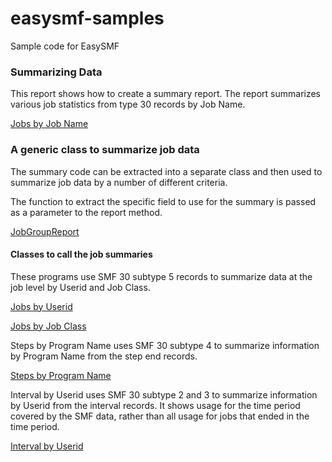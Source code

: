 # easysmf-samples

Sample code for EasySMF

### Summarizing Data ###

This report shows how to create a summary report. The report summarizes various job statistics from type 30 records by Job Name.

[Jobs by Job Name](./java/src/main/java/com/smfreports/jobsummary/JobsByJobname.java)

### A generic class to summarize job data ###

The summary code can be extracted into a separate class and then used to summarize job data by a number of different criteria.

The function to extract the specific field to use for the summary is passed as a parameter to the report method.

[JobGroupReport](./java/src/main/java/com/smfreports/genericjobsummary/JobGroupReport.java)

#### Classes to call the job summaries ####

These programs use SMF 30 subtype 5 records to summarize data at the job level by Userid and Job Class.

[Jobs by Userid](./java/src/main/java/com/smfreports/genericjobsummary/JobsByUserid.java)

[Jobs by Job Class](./java/src/main/java/com/smfreports/genericjobsummary/JobsByJobClass.java)

Steps by Program Name uses SMF 30 subtype 4 to summarize information by Program Name from the step end records.

[Steps by Program Name](./java/src/main/java/com/smfreports/genericjobsummary/StepsByProgramName.java)

Interval by Userid uses SMF 30 subtype 2 and 3 to summarize information by Userid from the interval records.
It shows usage for the time period covered by the SMF data, rather than all usage for jobs that ended in the
time period.

[Interval by Userid](./java/src/main/java/com/smfreports/genericjobsummary/IntervalByUserid.java.java)
